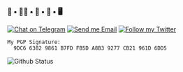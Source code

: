 ### 🐑 • 🏳️‍🌈 • 🌃 • 🎀 • 🖥️

<p>
  
[![Chat on Telegram](https://img.shields.io/static/v1?&logo=telegram&label=Telegram&color=blue&message=@CharlesYang&style=flat-square)](https://t.me/CharlesYang)
[![Send me Email](https://img.shields.io/static/v1?label=email&message=charles@0x7f.cc&color=orange&style=flat-square)](mailto:charles@0x7f.cc)
[![Follow my Twitter](https://img.shields.io/static/v1?&logo=twitter&label=Twitter&color=blue&message=Charle_Yang&style=flat-square)](https://twitter.com/Charle_Yang)

</p>

```
My PGP Signature:
  9DC6 6382 9861 B7FD FB5D A8B3 9277 CB21 961D 6DD5
```

<img src="https://github-readme-stats.vercel.app/api?username=YukariChiba&show_icons=true&theme=material-palenight" alt="Github Status" />
